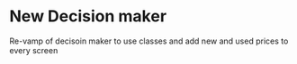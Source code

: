 New Decision maker
======

Re-vamp of decisoin maker to use classes and add new and used prices to every screen
